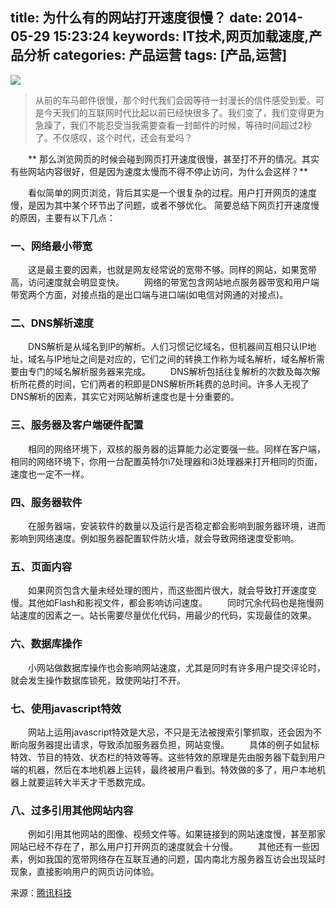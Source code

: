 title: 为什么有的网站打开速度很慢？
date: 2014-05-29 15:23:24
keywords: IT技术,网页加载速度,产品分析
categories: 产品运营
tags: [产品,运营]
---
![](http://iversong.qiniudn.com/iversong_20120918224012_TNPE8.jpeg)
<blockquote><p>从前的车马邮件很慢，那个时代我们会因等待一封漫长的信件感受到爱。可是今天我们的互联网时代比起以前已经快很多了。我们变了，我们变得更为急躁了，我们不能忍受当我需要查看一封邮件的时候，等待时间超过2秒了。不仅感叹，这个时代，还会有爱吗？</p></blockquote>
　　** 那么浏览网页的时候会碰到网页打开速度很慢，甚至打不开的情况。其实有些网站内容很好，但是因为速度太慢而不得不停止访问，为什么会这样？**

　　看似简单的网页浏览，背后其实是一个很复杂的过程。用户打开网页的速度慢，是因为其中某个环节出了问题，或者不够优化。
简要总结下网页打开速度慢的原因，主要有以下几点：

<!-- more -->

### 一、网络最小带宽
　　这是最主要的因素，也就是网友经常说的宽带不够。同样的网站，如果宽带高，访问速度就会明显变快。
　　网络的带宽包含网站地点服务器带宽和用户端带宽两个方面，对接点指的是出口端与进口端(如电信对网通的对接点)。
### 二、DNS解析速度
　　DNS解析是从域名到IP的解析。人们习惯记忆域名，但机器间互相只认IP地址，域名与IP地址之间是对应的，它们之间的转换工作称为域名解析，域名解析需要由专门的域名解析服务器来完成。
　　DNS解析包括往复解析的次数及每次解析所花费的时间，它们两者的积即是DNS解析所耗费的总时间。许多人无视了DNS解析的因素，其实它对网站解析速度也是十分重要的。
### 三、服务器及客户端硬件配置
　　相同的网络环境下，双核的服务器的运算能力必定要强一些。同样在客户端，相同的网络环境下，你用一台配置英特尔i7处理器和i3处理器来打开相同的页面，速度也一定不一样。
### 四、服务器软件
　　在服务器端，安装软件的数量以及运行是否稳定都会影响到服务器环境，进而影响到网络速度。例如服务器配置软件防火墙，就会导致网络速度受影响。
### 五、页面内容
　　如果网页包含大量未经处理的图片，而这些图片很大，就会导致打开速度变慢。其他如Flash和影视文件，都会影响访问速度。
　　同时冗余代码也是拖慢网站速度的因素之一。站长需要尽量优化代码，用最少的代码，实现最佳的效果。
### 六、数据库操作
　　小网站做数据库操作也会影响网站速度，尤其是同时有许多用户提交评论时，就会发生操作数据库锁死，致使网站打不开。
### 七、使用javascript特效
　　网站上运用javascript特效是大忌，不只是无法被搜索引擎抓取，还会因为不断向服务器提出请求，导致添加服务器负担，网站变慢。
　　具体的例子如鼠标特效、节目的特效、状态栏的特效等等。这些特效的原理是先由服务器下载到用户端的机器，然后在本地机器上运转，最终被用户看到。特效做的多了，用户本地机器上就要运转大半天才干悉数完成。
### 八、过多引用其他网站内容
　　例如引用其他网站的图像、视频文件等。如果链接到的网站速度慢，甚至那家网站已经不存在了，那么用户打开网页的速度就会十分慢。
　　其他还有一些因素，例如我国的宽带网络存在互联互通的问题，国内南北方服务器互访会出现延时现象，直接影响用户的网页访问体验。
<p>来源：<a href="http://tech.qq.com/a/20140524/004094.htm" target="_blank">腾讯科技</a></p>
